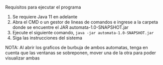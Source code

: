 Requisitos para ejecutar el programa

1) Se requiere Java 11 en adelante
2) Abra el CMD o un gestor de lineas de comandos e ingrese a la carpeta donde se encuentre el JAR automata-1.0-SNAPSHOT.jar
3) Ejecute el siguiente comando, ``java -jar automata-1.0-SNAPSHOT.jar``
4) Siga las instrucciones del sistema

NOTA: Al abrir los graficos de burbuja de ambos automatas, tenga en cuenta que las ventanas se sobreponen, mover una de la otra para poder visualizar ambas
